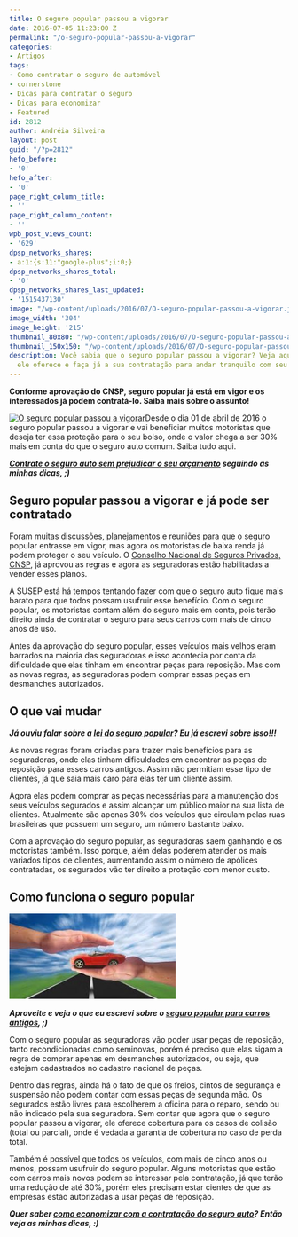 ```yaml
---
title: O seguro popular passou a vigorar
date: 2016-07-05 11:23:00 Z
permalink: "/o-seguro-popular-passou-a-vigorar"
categories:
- Artigos
tags:
- Como contratar o seguro de automóvel
- cornerstone
- Dicas para contratar o seguro
- Dicas para economizar
- Featured
id: 2812
author: Andréia Silveira
layout: post
guid: "/?p=2812"
hefo_before:
- '0'
hefo_after:
- '0'
page_right_column_title:
- ''
page_right_column_content:
- ''
wpb_post_views_count:
- '629'
dpsp_networks_shares:
- a:1:{s:11:"google-plus";i:0;}
dpsp_networks_shares_total:
- '0'
dpsp_networks_shares_last_updated:
- '1515437130'
image: "/wp-content/uploads/2016/07/O-seguro-popular-passou-a-vigorar.jpg"
image_width: '304'
image_height: '215'
thumbnail_80x80: "/wp-content/uploads/2016/07/O-seguro-popular-passou-a-vigorar-80x80.jpg"
thumbnail_150x150: "/wp-content/uploads/2016/07/O-seguro-popular-passou-a-vigorar-150x150.jpg"
description: Você sabia que o seguro popular passou a vigorar? Veja aqui tudo o que
  ele oferece e faça já a sua contratação para andar tranquilo com seu carro.
---
```


**Conforme aprovação do CNSP, seguro popular já está em vigor e os interessados já podem contratá-lo. Saiba mais sobre o assunto!**

[<img class="alignleft wp-image-2814 size-full" title="O seguro popular passou a vigorar" src="/wp-content/uploads/2016/07/O-seguro-popular-passou-a-vigorar.jpg" alt="O seguro popular passou a vigorar" width="304" height="215" srcset="/wp-content/uploads/2016/07/O-seguro-popular-passou-a-vigorar.jpg 304w, /wp-content/uploads/2016/07/O-seguro-popular-passou-a-vigorar-250x177.jpg 250w, /wp-content/uploads/2016/07/O-seguro-popular-passou-a-vigorar-120x85.jpg 120w" sizes="(max-width: 304px) 100vw, 304px" />](/wp-content/uploads/2016/07/O-seguro-popular-passou-a-vigorar.jpg)Desde o dia 01 de abril de 2016 o seguro popular passou a vigorar e vai beneficiar muitos motoristas que deseja ter essa proteção para o seu bolso, onde o valor chega a ser 30% mais em conta do que o seguro auto comum. Saiba tudo aqui.

**_<a href="/seguro-em-epocas-de-crise" target="_blank">Contrate o seguro auto sem prejudicar o seu orçamento</a> seguindo as minhas dicas, ;)_**

## Seguro popular passou a vigorar e já pode ser contratado

Foram muitas discussões, planejamentos e reuniões para que o seguro popular entrasse em vigor, mas agora os motoristas de baixa renda já podem proteger o seu veículo. O <a href="http://www.cnseg.org.br/fenseg/servicos-apoio/noticias/seguro-auto-popular-tem-resolucao-publicada.html" target="_blank">Conselho Nacional de Seguros Privados, CNSP</a>, já aprovou as regras e agora as seguradoras estão habilitadas a vender esses planos.

A SUSEP está há tempos tentando fazer com que o seguro auto fique mais barato para que todos possam usufruir esse benefício. Com o seguro popular, os motoristas contam além do seguro mais em conta, pois terão direito ainda de contratar o seguro para seus carros com mais de cinco anos de uso.

Antes da aprovação do seguro popular, esses veículos mais velhos eram barrados na maioria das seguradoras e isso acontecia por conta da dificuldade que elas tinham em encontrar peças para reposição. Mas com as novas regras, as seguradoras podem comprar essas peças em desmanches autorizados.

## O que vai mudar

**_Já ouviu falar sobre a <a href="/lei-do-seguro-popular" target="_blank">lei do seguro popular</a>? Eu já escrevi sobre isso!!!_**

As novas regras foram criadas para trazer mais benefícios para as seguradoras, onde elas tinham dificuldades em encontrar as peças de reposição para esses carros antigos. Assim não permitiam esse tipo de clientes, já que saia mais caro para elas ter um cliente assim.

Agora elas podem comprar as peças necessárias para a manutenção dos seus veículos segurados e assim alcançar um público maior na sua lista de clientes. Atualmente são apenas 30% dos veículos que circulam pelas ruas brasileiras que possuem um seguro, um número bastante baixo.

Com a aprovação do seguro popular, as seguradoras saem ganhando e os motoristas também. Isso porque, além delas poderem atender os mais variados tipos de clientes, aumentando assim o número de apólices contratadas, os segurados vão ter direito a proteção com menor custo.

## Como funciona o seguro popular

[<img class="alignleft wp-image-2815 size-medium" title="O seguro popular passou a vigorar" src="/wp-content/uploads/2016/07/O-seguro-popular-passou-a-vigorar2-300x154.jpg" alt="O seguro popular passou a vigorar" width="300" height="154" />](/wp-content/uploads/2016/07/O-seguro-popular-passou-a-vigorar2.jpg)

**_Aproveite e veja o que eu escrevi sobre o <a href="/seguro-popular-para-carros-antigos/" target="_blank">seguro popular para carros antigos</a>, ;)_**

Com o seguro popular as seguradoras vão poder usar peças de reposição, tanto recondicionadas como seminovas, porém é preciso que elas sigam a regra de comprar apenas em desmanches autorizados, ou seja, que estejam cadastrados no cadastro nacional de peças.

Dentro das regras, ainda há o fato de que os freios, cintos de segurança e suspensão não podem contar com essas peças de segunda mão. Os segurados estão livres para escolherem a oficina para o reparo, sendo ou não indicado pela sua seguradora. Sem contar que agora que o seguro popular passou a vigorar, ele oferece cobertura para os casos de colisão (total ou parcial), onde é vedada a garantia de cobertura no caso de perda total.

Também é possível que todos os veículos, com mais de cinco anos ou menos, possam usufruir do seguro popular. Alguns motoristas que estão com carros mais novos podem se interessar pela contratação, já que terão uma redução de até 30%, porém eles precisam estar cientes de que as empresas estão autorizadas a usar peças de reposição.

**_Quer saber <a href="/valor-do-seguro-auto" target="_blank">como economizar com a contratação do seguro auto</a>? Então veja as minhas dicas, :)_**